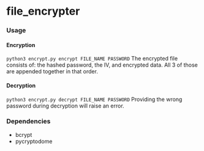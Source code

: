 # file_encrypter

### Usage
#### Encryption 
`python3 encrypt.py encrypt FILE_NAME PASSWORD`
The encrypted file consists of: the hashed password, the IV, and encrypted data. All 3 of those are appended together in that order.

#### Decryption
`python3 encrypt.py decrypt FILE_NAME PASSWORD`
Providing the wrong password during decryption will raise an error.

### Dependencies
* bcrypt
* pycryptodome

